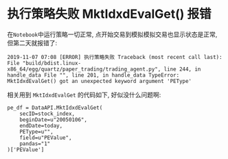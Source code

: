 # 执行策略失败 MktIdxdEvalGet() 报错

在`Notebook`中运行策略一切正常, 点开始交易到模拟模拟交易也显示状态是正常, 但第二天就报错了:

```
2019-11-07 07:08 [ERROR] 执行策略失败 Traceback (most recent call last): File "build/bdist.linux-x86_64/egg/quartz/paper_trading/trading_agent.py", line 244, in handle_data File "", line 201, in handle_data TypeError: MktIdxdEvalGet() got an unexpected keyword argument 'PEType'
```

相关用到 `MktIdxdEvalGet` 的代码如下, 好似没什么问题啊:

```
pe_df = DataAPI.MktIdxdEvalGet(
    secID=stock_index,
    beginDate=u"20050106",
    endDate=today,
    PEType=u"",
    field=u"PEValue",
    pandas="1"
)['PEValue']
```